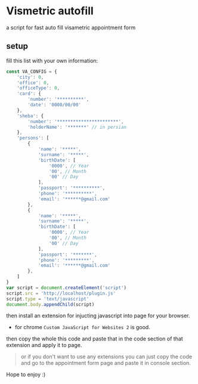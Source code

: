 # Vismetric  autofill
a script for fast auto fill visametric appointment form

## setup
fill this list with your own information:
```js
const VA_CONFIG = {
    'city': 0,
    'office': 0,
    'officeType': 0,
    'card': {
        'number': '**********',
        'date': '0000/00/00'
    },
    'sheba': {
        'number': '***********************',
        'holderName': '*******' // in persian
    },
    'persons': [
        {
            'name': '*****',
            'surname': '*****',
            'birthDate': [
                '0000', // Year
                '00', // Month
                '00' // Day
            ],
            'passport': '**********',
            'phone': '**********',
            'email': '******@gmail.com'
        },
        {
            'name': '*****',
            'surname': '*****',
            'birthDate': [
                '0000', // Year
                '00', // Month
                '00' // Day
            ],
            'passport': '*******',
            'phone': '*********',
            'email': '******@gmail.com'
        },
    ]
}
var script = document.createElement('script')
script.src = 'http://localhost/plugin.js'
script.type = 'text/javascript'
document.body.appendChild(script)
```
then install an extension for injucting javascript into page for your browser.
-  for chrome ```Custom JavaScript for Websites 2``` is good.

then copy the whole this code and paste that in the code section of that extension and apply it to page.

> or if you don't want to use any extensions you can just copy the code and go to the appointment form page and paste it in console section.


Hope to enjoy :)